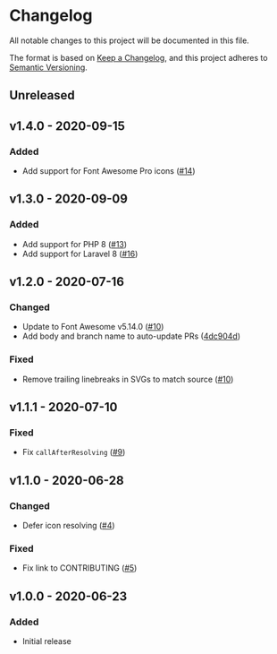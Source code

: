 # Changelog

All notable changes to this project will be documented in this file.

The format is based on [Keep a Changelog](https://keepachangelog.com), and this project adheres to [Semantic Versioning](https://semver.org).

## Unreleased

## v1.4.0 - 2020-09-15

### Added
- Add support for Font Awesome Pro icons ([#14](https://github.com/owenvoke/blade-fontawesome/pull/14))

## v1.3.0 - 2020-09-09

### Added
- Add support for PHP 8 ([#13](https://github.com/owenvoke/blade-fontawesome/pull/13))
- Add support for Laravel 8 ([#16](https://github.com/owenvoke/blade-fontawesome/pull/16))

## v1.2.0 - 2020-07-16

### Changed
- Update to Font Awesome v5.14.0 ([#10](https://github.com/owenvoke/blade-fontawesome/pull/10))
- Add body and branch name to auto-update PRs ([4dc904d](https://github.com/owenvoke/blade-fontawesome/commit/4dc904d6069bf7eb5c9d122de080b15f830d87b2))

### Fixed
- Remove trailing linebreaks in SVGs to match source ([#10](https://github.com/owenvoke/blade-fontawesome/pull/10))

## v1.1.1 - 2020-07-10

### Fixed
- Fix `callAfterResolving` ([#9](https://github.com/owenvoke/blade-fontawesome/pull/9))

## v1.1.0 - 2020-06-28

### Changed
- Defer icon resolving ([#4](https://github.com/owenvoke/blade-fontawesome/pull/4))

### Fixed
- Fix link to CONTRIBUTING ([#5](https://github.com/owenvoke/blade-fontawesome/pull/5))

## v1.0.0 - 2020-06-23

### Added
- Initial release
